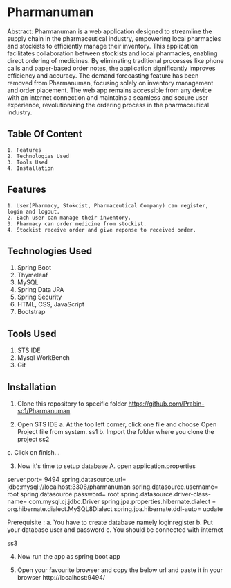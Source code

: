 # Pharmanuman
Abstract:
Pharmanuman is a web application designed to streamline the supply chain in the pharmaceutical industry, empowering local pharmacies and stockists to efficiently manage their inventory. This application facilitates collaboration between stockists and local pharmacies, enabling direct ordering of medicines. By eliminating traditional processes like phone calls and paper-based order notes, the application significantly improves efficiency and accuracy. The demand forecasting feature has been removed from Pharmanuman, focusing solely on inventory management and order placement. The web app remains accessible from any device with an internet connection and maintains a seamless and secure user experience, revolutionizing the ordering process in the pharmaceutical industry.

## Table Of Content
    1. Features
    2. Technologies Used
    3. Tools Used
    4. Installation

    
    
## Features

    1. User(Pharmacy, Stokcist, Pharmaceutical Company) can register, login and logout.
    2. Each user can manage their inventory.
    3. Pharmacy can order medicine from stockist.
    4. Stockist receive order and give reponse to received order.

## Technologies Used

1. Spring Boot
2. Thymeleaf
3. MySQL
4. Spring Data JPA
5. Spring Security
6. HTML, CSS, JavaScript
7. Bootstrap

## Tools Used
1. STS IDE
2. Mysql WorkBench
3. Git

## Installation
1. Clone this repository to specific folder
https://github.com/Prabin-sc1/Pharmanuman 

2. Open STS IDE
a. At the top left corner, click one file and choose Open Project file from system.
ss1
b. Import the folder where you clone the project
ss2

c. Click on finish...

3. Now it's time to setup database
A. open application.properties


server.port= 9494
spring.datasource.url= jdbc:mysql://localhost:3306/pharmanuman
spring.datasource.username= root
spring.datasource.password= root
spring.datasource.driver-class-name= com.mysql.cj.jdbc.Driver
spring.jpa.properties.hibernate.dialect = org.hibernate.dialect.MySQL8Dialect
spring.jpa.hibernate.ddl-auto= update

Prerequisite :
a. You have to create database namely loginregister
b. Put your database user and password
c. You should be connected with internet

ss3

4. Now run the app as spring boot app

5. Open your favourite browser and copy the below url and paste it in your browser 
  http://localhost:9494/ 

  

